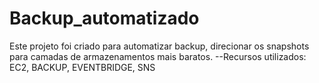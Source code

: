 # Backup_automatizado
Este projeto foi criado para automatizar backup, direcionar os snapshots para camadas de armazenamentos mais baratos. 
--Recursos utilizados: EC2, BACKUP, EVENTBRIDGE, SNS

